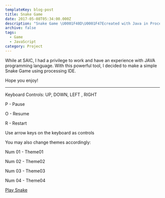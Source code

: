 ```yaml
---
templateKey: blog-post
title: Snake Game
date: 2017-05-08T05:34:00.000Z
description: "Snake Game \U0001F40D\U0001F47Ecreated with Java in Processing."
archive: false
tags:
  - Game
  - JavaScript
category: Project
---
```

While at SAIC, I had a privilege to work and have an experience with JAVA programming language. With this powerful tool, I decided to make a simple Snake Game using processing IDE.

Hope you enjoy!

- - -

Keyboard Controls: UP, DOWN, LEFT , RIGHT

P - Pause

O - Resume

R - Restart

Use arrow keys on the keyboard as controls

You may also change themes accordingly:

Num 01 - Theme01

Num 02 - Theme02

Num 03 - Theme03

Num 04 - Theme04



[Play Snake](https://www.openprocessing.org/sketch/426667)
